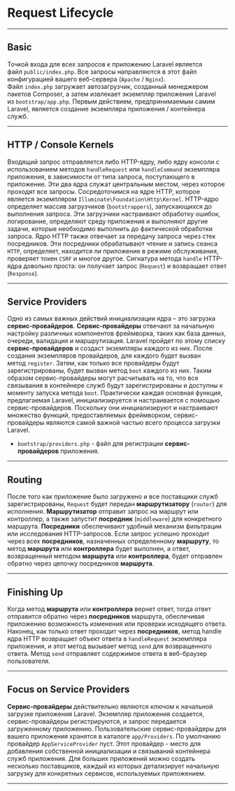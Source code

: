 # Request Lifecycle
***
## Basic
Точкой входа для всех запросов к приложению Laravel является файл `public/index.php`. Все запросы направляются в этот файл конфигурацией вашего веб-сервера (`Apache` / `Nginx`).
Файл `index.php` загружает автозагрузчик, созданный менеджером пакетов Composer, а затем извлекает экземпляр приложения Laravel из `bootstrap/app.php`. Первым действием, предпринимаемым самим Laravel, является создание экземпляра приложения / контейнера служб.
***
## HTTP / Console Kernels
Входящий запрос отправляется либо HTTP-ядру, либо ядру консоли с использованием методов `handleRequest` или `handleCommand` экземпляра приложения, в зависимости от типа запроса, поступающего в приложение. Эти два ядра служат центральным местом, через которое проходят все запросы.
Сосредоточимся на ядре HTTP, которое является экземпляром `Illuminate\Foundation\Http\Kernel`.
HTTP-ядро определяет массив загрузчиков (`bootstrappers`), запускающихся до выполнения запроса. Эти загрузчики настраивают обработку ошибок, логирование, определяют среду приложения и выполняют другие задачи, которые необходимо выполнить до фактической обработки запроса.
Ядро HTTP также отвечает за передачу запроса через стек посредников. Эти посредники обрабатывают чтение и запись сеанса `HTTP`, определяет, находится ли приложение в режиме обслуживания, проверяет токен `CSRF` и многое другое.
Сигнатура метода `handle` HTTP-ядра довольно проста: он получает запрос (`Request`) и возвращает ответ (`Response`).
***
## Service Providers
Одно из самых важных действий инициализации ядра – это загрузка **сервис-провайдеров**.
**Сервис-провайдеры** отвечают за начальную настройку различных компонентов фреймворка, таких как база данных, очереди, валидация и маршрутизация.
Laravel пройдет по этому списку **сервис-провайдеров** и создаст экземпляры каждого из них. После создания экземпляров провайдеров, для каждого будет вызван метод `register`. Затем, как только все провайдеры будут зарегистрированы, будет вызван метод `boot` каждого из них. Таким образом сервис-провайдеры могут расчитывать на то, что все связывания в контейнере служб будут зарегистрированы и доступны к моменту запуска метода `boot`.
Практически каждая основная функция, предлагаемая Laravel, инициализируется и настраивается с помощью сервис-провайдеров. Поскольку они инициализируют и настраивают множество функций, предоставляемых фреймворком, сервис-провайдеры являются самой важной частью всего процесса загрузки Laravel.
- `bootstrap/providers.php` - файл для регистрации **сервис-провайдеров** приложения.
***
## Routing
После того как приложение было загружено и все поставщики служб зарегистрированы, `Request` будет передан **маршрутизатору** (`router`) для исполнения. **Маршрутизатор**  отправит запрос на маршрут или контроллер, а также запустит **посредник** (`middleware`) для конкретного маршрута.
**Посредники** обеспечивают удобный механизм фильтрации или исследования HTTP-запросов.
Если запрос успешно проходит через всех **посредников**, назначенных определенному **маршруту**, то метод **маршрута** или **контроллера** будет выполнен, а ответ, возвращенный методом **маршрута** или **контроллера**, будет отправлен обратно через цепочку посредников **маршрута**.
***
## Finishing Up
Когда метод **маршрута** или **контроллера** вернет ответ, тогда ответ отправится обратно через **посредников** маршрута, обеспечивая приложению возможность изменения или проверки исходящего ответа.
Наконец, как только ответ проходит через **посредников**, метод handle ядра HTTP возвращает объект ответа в `handleRequest` экземпляра приложения, и этот метод вызывает метод `send` для возвращенного ответа. Метод `send` отправляет содержимое ответа в веб-браузер пользователя.
***
## Focus on Service Providers
**Сервис-провайдеры** действительно являются ключом к начальной загрузке приложения Laravel. Экземпляр приложения создается, сервис-провайдеры регистрируются, и запрос передается загруженному приложению. 
Пользовательские сервис-провайдеры для вашего приложения хранятся в каталоге `app/Providers`.
По умолчанию провайдер `AppServiceProvider` пуст. Этот провайдер - место для добавления собственной инициализации и связываний контейнера служб приложения. Для больших приложений можно создать несколько поставщиков, каждый из которых детализирует начальную загрузку для конкретных сервисов, используемых  приложением.
***
